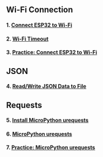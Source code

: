 ## Wi-Fi Connection
#### 1. [Connect ESP32 to Wi-Fi](lesson03-01.md)
#### 2. [Wi-Fi Timeout](lesson03-02.md)
#### 3. [Practice: Connect ESP32 to Wi-Fi](lesson03-03.md)

## JSON
#### 4. [Read/Write JSON Data to File](lesson03-04.md)

## Requests
#### 5. [Install MicroPython urequests](lesson03-05.md)
#### 6. [MicroPython urequests](lesson03-06.md)
#### 7. [Practice: MicroPython urequests](lesson03-07.md)

